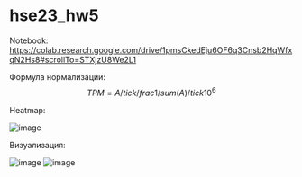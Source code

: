 # hse23_hw5
Notebook: https://colab.research.google.com/drive/1pmsCkedEju6OF6q3Cnsb2HqWfxqN2Hs8#scrollTo=STXjzU8We2L1

Формула нормализации:
$$TPM = A /tick /frac{1}{/sum(A)} /tick 10^6$$

Heatmap:

![image](https://github.com/kreveto444ka/hse23_hw5/assets/45360131/3cee4c7c-d0c9-4a95-ac0e-cb3c6db71a0c)

Визуализация:

![image](https://github.com/kreveto444ka/hse23_hw5/assets/45360131/deac79e0-3e47-44f8-88df-0fa1181bf4a0)
![image](https://github.com/kreveto444ka/hse23_hw5/assets/45360131/a53c77e8-19b2-41c8-bfeb-5e7013221e56)

